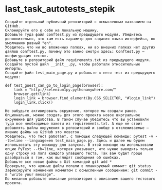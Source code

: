 # last_task_autotests_stepik

    Создайте отдельный публичный репозиторий с осмысленным названием на GitHub.
    Склонируйте его к себе на локальную машину.
    Добавьте туда файл conftest.py из предыдущего модуля. Убедитесь дополнительно, что там есть параметр для задания языка интерфейса, по умолчанию равный "en".
    Убедитесь что ни во вложенных папках, ни во внешних папках нет других файлов conftest.py, почему это важно смотри здесь: Conftest.py — конфигурация тестов.
    Добавьте в репозиторий файл requirements.txt из предыдущего модуля. 
    Создайте пустой файл __init__.py, чтобы работали относительные импорты.
    Создайте файл test_main_page.py и добавьте в него тест из предыдущего модуля: 

    def test_guest_can_go_to_login_page(browser):
        link = "http://selenium1py.pythonanywhere.com/"
        browser.get(link)
        login_link = browser.find_element(By.CSS_SELECTOR, "#login_link")
        login_link.click()

    Не забудьте активировать окружение, которое мы создали ранее. Опционально, можно создать для этого проекта новое виртуальное окружение для удобства. В таком случае убедитесь что вы установили туда все необходимые пакеты из requirements.txt. А еще не стоит добавлять файлы окружения в репозиторий и вообще в отслеживаемые — лишние файлы на GitHub это моветон. 
    Убедитесь, что тест работает, с помощью следующей команды: pytest -v --tb=line --language=en test_main_page.py. Здесь и далее мы будем использовать эту команду для запуска. В этой команде мы использовали опцию PyTest --tb=line, которая указывает, что нужно выводить только одну строку из лога каждого упавшего теста. Так вам будет проще разобраться в том, как выглядят сообщения об ошибках. 
    Добавьте все новые файлы в Git командой git add *
    Проверьте, что нужные файлы попали в планируемый коммит: git status
    Зафиксируйте изменения коммитом с осмысленным сообщением: git commit -m "write your message".
    По желанию добавьте описание репозитория с описанием вашего тестового проекта.
